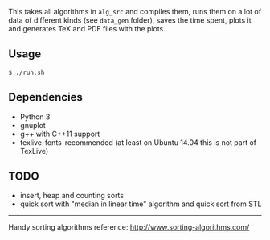This takes all algorithms in `alg_src` and compiles them, runs them on a lot of data of different kinds (see `data_gen` folder), saves the time spent, plots it and generates TeX and PDF files with the plots.

Usage
-----

`$ ./run.sh` 


Dependencies
------------

* Python 3
* gnuplot
* g++ with C++11 support
* texlive-fonts-recommended (at least on Ubuntu 14.04 this is not part of TexLive)


TODO
----
* insert, heap and counting sorts 
* quick sort with "median in linear time" algorithm and quick sort from STL


-------------------

Handy sorting algorithms reference: http://www.sorting-algorithms.com/
